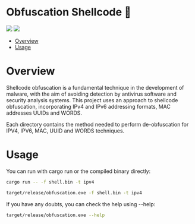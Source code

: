 # Obfuscation Shellcode 🦀

<p align="left">
	<a href="https://www.rust-lang.org/"><img src="https://img.shields.io/badge/made%20with-Rust-red"></a>
	<a href="#"><img src="https://img.shields.io/badge/platform-windows-blueviolet"></a>
</p>

- [Overview](#overview)
- [Usage](#usage)

# Overview
Shellcode obfuscation is a fundamental technique in the development of malware, with the aim of avoiding detection by antivirus software and security analysis systems.  This project uses an approach to shellcode obfuscation, incorporating IPv4 and IPv6 addressing formats, MAC addresses UUIDs and WORDS.

Each directory contains the method needed to perform de-obfuscation for IPV4, IPV6, MAC, UUID and WORDS techniques.
# Usage 

You can run with cargo run or the compiled binary directly:
```sh
cargo run -- -f shell.bin -t ipv4
```
```sh
target/release/obfuscation.exe -f shell.bin -t ipv4
```
If you have any doubts, you can check the help using --help:
```sh
target/release/obfuscation.exe --help
```